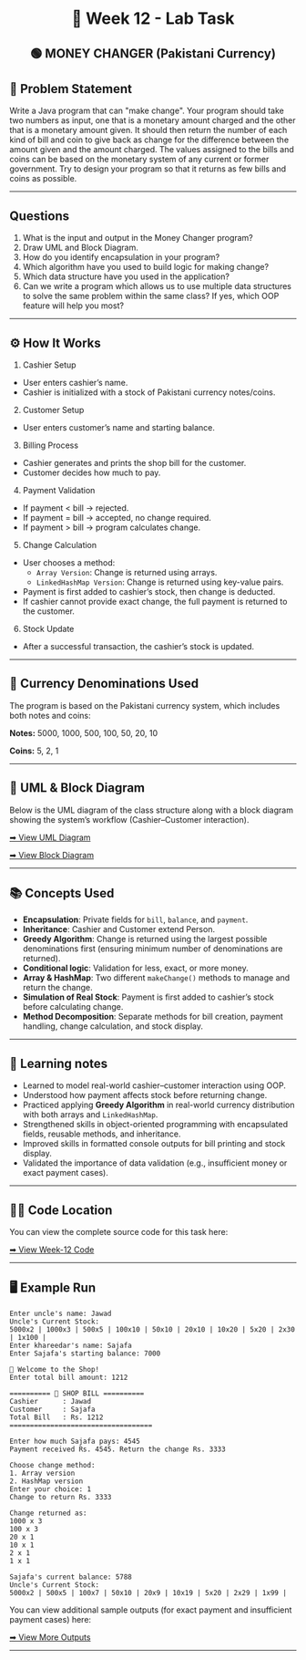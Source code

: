 <h1 align="center">📄 Week 12 - Lab Task</h1>

<h2 align="center">🟢 MONEY CHANGER (Pakistani Currency) </h2>

## 📌 Problem Statement 

Write a Java program that can "make change". Your program should take two numbers as input,
one that is a monetary amount charged and the other that is a monetary amount given. 
It should then return the number of each kind of bill and coin to give back as change for the 
difference between the amount given and the amount charged. The values assigned to the bills 
and coins can be based on the monetary system of any current or former government.
Try to design your program so that it returns as few bills and coins as possible.

---

## Questions

1. What is the input and output in the Money Changer program?
2. Draw UML and Block Diagram.
3. How do you identify encapsulation in your program?
4. Which algorithm have you used to build logic for making change?
5. Which data structure have you used in the application?
6. Can we write a program which allows us to use multiple data structures to solve the same problem within the same class?
If yes, which OOP feature will help you most?

---

## ⚙️ How It Works

1. Cashier Setup
- User enters cashier’s name.
- Cashier is initialized with a stock of Pakistani currency notes/coins.

2. Customer Setup
- User enters customer’s name and starting balance.

3. Billing Process
- Cashier generates and prints the shop bill for the customer.
- Customer decides how much to pay.

4. Payment Validation
- If payment < bill → rejected.
- If payment = bill → accepted, no change required.
- If payment > bill → program calculates change.

5. Change Calculation
- User chooses a method:
  - `Array Version`: Change is returned using arrays.
  - `LinkedHashMap Version`: Change is returned using key-value pairs.
- Payment is first added to cashier’s stock, then change is deducted.
- If cashier cannot provide exact change, the full payment is returned to the customer.

6. Stock Update
- After a successful transaction, the cashier’s stock is updated.

---

## 🏦 Currency Denominations Used

The program is based on the Pakistani currency system, which includes both notes and coins:

**Notes:** 5000, 1000, 500, 100, 50, 20, 10

**Coins:** 5, 2, 1

---

## 🧩 UML & Block Diagram

Below is the UML diagram of the class structure along with a block diagram showing 
the system’s workflow (Cashier–Customer interaction). 

[➡ View UML Diagram](uml.png)

[➡ View Block Diagram](block_diagram.png)

---

## 📚 Concepts Used

- **Encapsulation**: Private fields for `bill`, `balance`, and `payment`.
- **Inheritance**: Cashier and Customer extend Person.
- **Greedy Algorithm**: Change is returned using the largest possible denominations first 
  (ensuring minimum number of denominations are returned). 
- **Conditional logic**: Validation for less, exact, or more money.
- **Array & HashMap**: Two different `makeChange()` methods to manage and return the change. 
- **Simulation of Real Stock**: Payment is first added to cashier’s stock before calculating change.
- **Method Decomposition**: Separate methods for bill creation, payment handling, change calculation, and stock display.

---

## 📝 Learning notes

- Learned to model real-world cashier–customer interaction using OOP.
- Understood how payment affects stock before returning change.
- Practiced applying **Greedy Algorithm** in real-world currency distribution with both arrays and `LinkedHashMap`.
- Strengthened skills in object-oriented programming with encapsulated fields, reusable methods, and inheritance.
- Improved skills in formatted console outputs for bill printing and stock display.
- Validated the importance of data validation (e.g., insufficient money or exact payment cases).

---

## 👨‍💻 Code Location

You can view the complete source code for this task here:

[➡ View Week-12 Code](code)

---

## 🖥️ Example Run

```
Enter uncle's name: Jawad 
Uncle's Current Stock: 
5000x2 | 1000x3 | 500x5 | 100x10 | 50x10 | 20x10 | 10x20 | 5x20 | 2x30 | 1x100 | 
Enter khareedar's name: Sajafa 
Enter Sajafa's starting balance: 7000 

🛒 Welcome to the Shop! 
Enter total bill amount: 1212 

========== 🧾 SHOP BILL ========== 
Cashier      : Jawad 
Customer     : Sajafa 
Total Bill   : Rs. 1212 
===================================

Enter how much Sajafa pays: 4545 
Payment received Rs. 4545. Return the change Rs. 3333

Choose change method: 
1. Array version 
2. HashMap version 
Enter your choice: 1 
Change to return Rs. 3333 

Change returned as: 
1000 x 3 
100 x 3 
20 x 1 
10 x 1 
2 x 1 
1 x 1 

Sajafa's current balance: 5788
Uncle's Current Stock: 
5000x2 | 500x5 | 100x7 | 50x10 | 20x9 | 10x19 | 5x20 | 2x29 | 1x99 |

```

You can view additional sample outputs (for exact payment and insufficient payment cases) here:  

[➡ View More Outputs](output.png)

---
